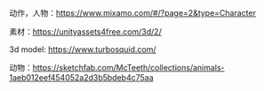 动作，人物：https://www.mixamo.com/#/?page=2&type=Character

素材：https://unityassets4free.com/3d/2/



3d model: https://www.turbosquid.com/



动物：https://sketchfab.com/McTeeth/collections/animals-1aeb012eef454052a2d3b5bdeb4c75aa